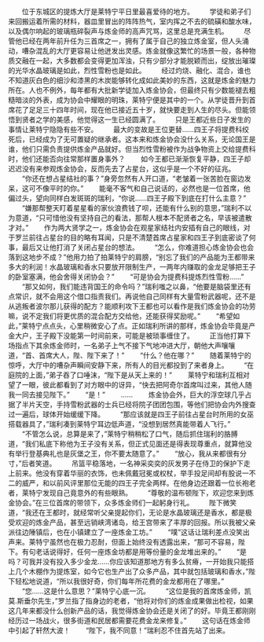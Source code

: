 　　位于东城区的提炼大厅是莱特宁平日里最喜爱待的地方。
　　学徒和弟子们来回搬运着所需的材料，器皿里冒出的阵阵热气，室内挥之不去的硫磺和酸水味，以及偶尔响起的玻璃瓶碎裂声与炼金师的高声咒骂，这里总是充满生机。
　　尽管他已经在两年前升任为三首席之一，拥有了属于自己的独立炼金室，但人头涌动，嘈杂混乱的大厅更容易让他迸发出灵感。炼金就像这繁忙的场景一般，各种物质交融在一起，大多数都会变得更加浑浊，只有少部分才能脱颖而出，绽放出璀璨的光华水晶玻璃是如此，烈性雪粉也是如此。
　　经过灼烧、融化、混合，谁也不知道灰白色的细沙和漆黑的木炭能够转化成如此美妙的东西，这就是炼金的魅力所在。人也不例外，每年都有大批新学徒加入炼金协会，但最终只有少数能褪去粗糙暗淡的外表，成为协会中耀眼的明珠，莱特宁便是其中的一个。从学徒晋升到首席花了足足三十四年时间，现在他已接近五十岁，就快要走到人生的尽头。但能领悟到贤者之学的美感，他觉得这一生已经圆满了。
　　只是王都近些日子发生的事情让莱特宁隐隐有些不安。
　　最大的变故是王位更替……四王子将提费科绞死后，已经成为了无可置疑的继承者。这本来和炼金协会没什么关系，无论国王是谁，他们只需负责提供炼金产品就好。但当烈性雪粉被作为战争物资上交给提费科时，他们还能否向往常那样置身事外？
　　如今王都已渐渐恢复平静，四王子却迟迟没有来参观炼金协会，反而先去了占星台，这似乎是一个不好的征兆。
　　“你还在想占星结社的事？”身旁忽然有人开口道，“老皱着一张苦脸在窗边发呆，这可不像平时的你。”
　　能毫不客气和自己说话的，必然也是一位首席，他偏过头，望向同样白发斑斑的瑞利，“你说……四王子殿下到底在打什么主意？”
　　“嫌那帮整天盯着星星看的家伙浪费钱了呗，还能有什么别的意思，”瑞利不以为意道，“只可惜他没有坚持自己的看法，那帮人根本不配贤者之名，早该被遣散才对。”
　　作为两大贤学之一，炼金协会在观星家结社内安插有自己的眼线，对于罗兰前往占星台的目的略有耳闻，只是不清楚首席占星家和四王子到底密谈了何事，最后又让他打消了关闭占星台的想法。
　　“怎么，你难道担心炼金协会也会落到这地步不成？”他用力拍了拍莱特宁的肩膀，“别忘了我们的产品能为王都带来多大的利润！水晶玻璃和香水只要放开限制生产，一两年内赚取的金龙足够把王子的卧室塞满，他会舍得关闭协会？”
　　“可是协会为提费科提炼烈性雪粉……”
　　“那又如何，我们能违背国王的命令吗？”瑞利嗤之以鼻，“他要是脑袋里还有点常识，就不会用这个借口指责我们。再说他自己同样有大量雪粉武器呢，还不是从逃叛者波尔那儿获得的配方？能顺利攻下王都也可以看作是我们炼金协会的功劳嘛，说不定我们将更优质的混合配方交给他，还能获得奖励呢。”
　　“希望如此，”莱特宁点点头，心里稍微安心了点。正如瑞利所讲的那样，炼金协会毕竟是产金大户，王子殿下没能第一时间前来，可能是被琐事缠住了。
　　正当他打算下场指点下其余炼金师时，一名弟子上气不接下气地冲进大厅，朝他大声嚷嚷道，“首、首席大人，陛、陛下来了！”
　　“什么？他在哪？”
　　随着莱特宁的惊呼，大厅中的嘈杂声瞬间安静下来，所有人的目光都投到了来者身上。
　　“在庭院的上面，”弟子吞了口唾沫，“陛下是从天上来的！”
　　莱特宁和瑞利互相对望了一眼，彼此都看到了对方眼中的讶异，“快去把阿奇尔首席叫过来，其他人随我一同去接见陛下。”
　　“是！”
　　……
　　炼金协会外，巨大的浮空球几乎占据了半片天空，手持雪粉武器的士兵已经将院子团团包围，等他们把协会内外搜查过一遍后，球体开始缓缓下降。
　　“那应该就是四王子前往占星台时所用的女巫搭载器具了，”瑞利凑到莱特宁耳边低声道，“没想到居然真能带着人飞行。”
　　“不管怎么说，总算是来了，”莱特宁稍稍松了口气，随后抓住瑞利的胳膊道，“我们私底下称他为王子没有关系，但正式见面还是得表现尊重点，就算他没有举行登基典礼也是灰堡之王，你不要太随意了。”
　　“放心，我从来都很有分寸，”后者笑道。
　　吊篮平稳落地，一名神采奕奕的灰发男子在侍卫的保护下走上前来。他没有穿着华丽的衣饰，也未佩戴冠冕或权杖，举手投足间却有股说一不二的威严，和以前风评里那位无能的四王子完全两样。在他身边还跟着一位长袍老者，莱特宁发现自己竟意外的有些眼熟。
　　“尊敬的温布顿陛下，欢迎您来到炼金协会。”在三位首席的带领下，众多炼金师们一起躬身行礼。
　　陛下微笑道，“我还在王都时，就经常听父亲提起你们，无论是水晶玻璃还是香水，都是极受欢迎的炼金产品，甚至远销峡湾诸岛，给王宫带来了丰厚的回报。所以我被父亲派往边陲镇后，也在小镇建立了一座炼金工坊。”
　　“噗”这话让瑞利差点没笑出声来。莱特宁虽然也在极力忍耐，但面上始终没有透露出来，“那可不容易，陛下。有句老话说得好，任何一座炼金坊都是用等份量的金龙堆出来的。”
　　“是吗？可我并没有投入多少金龙……你应该知道那地方有多么贫瘠，一开始我只能搭上几个木棚作为提炼室，如今它也生产出了众多产品，其中就包括玻璃和香水，”陛下轻松地说道，“所以我很好奇，你们每年所花费的金龙都用在了哪里。”
　　“您……这是什么意思？”莱特宁心底一沉。
　　“这位是我的首席炼金师，凯莫.斯垂尔先生，”罗兰指了指身边的老者，“他将对你们的炼金成果做出检视，如果这几年来都没什么创新产品的话，我觉得炼金协会还是关闭了的好。毕竟王都刚刚经历过一场战火，很多街道和民居都需要花费金龙来修复。”
　　这句话在炼金师中引起了轩然大波！
　　“陛下，我不同意！”瑞利忍不住首先站了出来。